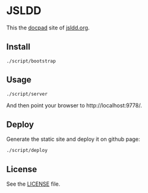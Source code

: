 # JSLDD

This the [docpad][] site of [jsldd.org][].

## Install

    ./script/bootstrap

## Usage

    ./script/server

And then point your browser to http://localhost:9778/.

## Deploy

Generate the static site and deploy it on github page:

    ./script/deploy

## License

See the [LICENSE](LICENSE) file.

[docpad]: http://docpad.org/
[jsldd.org]: http://jsldd.org/
